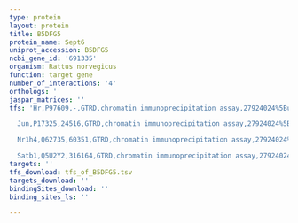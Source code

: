 ```yaml
---
type: protein
layout: protein
title: B5DFG5
protein_name: Sept6
uniprot_accession: B5DFG5
ncbi_gene_id: '691335'
organism: Rattus norvegicus
function: target gene
number_of_interactions: '4'
orthologs: ''
jaspar_matrices: ''
tfs: 'Hr,P97609,-,GTRD,chromatin immunoprecipitation assay,27924024%5Buid%5D,No

  Jun,P17325,24516,GTRD,chromatin immunoprecipitation assay,27924024%5Buid%5D,No

  Nr1h4,Q62735,60351,GTRD,chromatin immunoprecipitation assay,27924024%5Buid%5D,No

  Satb1,Q5U2Y2,316164,GTRD,chromatin immunoprecipitation assay,27924024%5Buid%5D,No'
targets: ''
tfs_download: tfs_of_B5DFG5.tsv
targets_download: ''
bindingSites_download: ''
binding_sites_ls: ''

---
```

